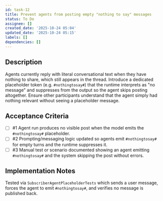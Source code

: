 ```yaml
---
id: task-12
title: Prevent agents from posting empty "nothing to say" messages
status: To Do
assignee: []
created_date: '2025-10-24 05:04'
updated_date: '2025-10-24 05:15'
labels: []
dependencies: []
---
```


## Description

<!-- SECTION:DESCRIPTION:BEGIN -->
Agents currently reply with literal conversational text when they have nothing to share, which still appears in the thread. Introduce a dedicated placeholder token (e.g. `#nothingtosay#`) that the runtime interprets as "no message" and suppresses from the output so the agent skips posting altogether. Ensure other participants understand that the agent simply had nothing relevant without seeing a placeholder message.
<!-- SECTION:DESCRIPTION:END -->

## Acceptance Criteria
<!-- AC:BEGIN -->
- [ ] #1 Agent run produces no visible post when the model emits the `#nothingtosay#` placeholder.
- [ ] #2 Prompting/messaging logic updated so agents emit `#nothingtosay#` for empty turns and the runtime suppresses it.
- [ ] #3 Manual test or scenario documented showing an agent emitting `#nothingtosay#` and the system skipping the post without errors.
<!-- AC:END -->

## Implementation Notes

<!-- SECTION:NOTES:BEGIN -->
Tested via `SubscriberAgentPlaceholderTests` which sends a user message, forces the agent to emit `#nothingtosay#`, and verifies no message is published back.
<!-- SECTION:NOTES:END -->
